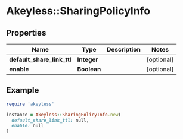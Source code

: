 # Akeyless::SharingPolicyInfo

## Properties

| Name | Type | Description | Notes |
| ---- | ---- | ----------- | ----- |
| **default_share_link_ttl** | **Integer** |  | [optional] |
| **enable** | **Boolean** |  | [optional] |

## Example

```ruby
require 'akeyless'

instance = Akeyless::SharingPolicyInfo.new(
  default_share_link_ttl: null,
  enable: null
)
```

